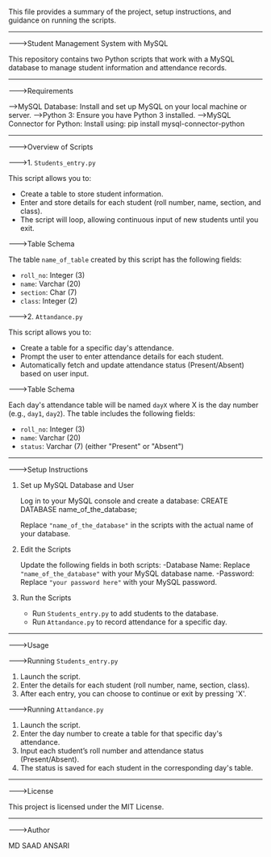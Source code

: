 This file provides a summary of the project, setup instructions, and guidance on running the scripts.

___________________________________________________________________________________________________________________________________________

--->Student Management System with MySQL

This repository contains two Python scripts that work with a MySQL database to manage student information and attendance records.
___________________________________________________________________________________________________________________________________________
--->Requirements

-->MySQL Database: Install and set up MySQL on your local machine or server.
-->Python 3: Ensure you have Python 3 installed.
-->MySQL Connector for Python: Install using: pip install mysql-connector-python
___________________________________________________________________________________________________________________________________________

--->Overview of Scripts

--->1. `Students_entry.py`

This script allows you to:
- Create a table to store student information.
- Enter and store details for each student (roll number, name, section, and class).
- The script will loop, allowing continuous input of new students until you exit.

--->Table Schema

The table `name_of_table` created by this script has the following fields:

- `roll_no`: Integer (3)
- `name`: Varchar (20)
- `section`: Char (7)
- `class`: Integer (2)

--->2. `Attandance.py`

This script allows you to:
- Create a table for a specific day's attendance.
- Prompt the user to enter attendance details for each student.
- Automatically fetch and update attendance status (Present/Absent) based on user input.

--->Table Schema

Each day's attendance table will be named `dayX` where X is the day number (e.g., `day1`, `day2`). The table includes the following fields:

- `roll_no`: Integer (3)
- `name`: Varchar (20)
- `status`: Varchar (7) (either "Present" or "Absent")
___________________________________________________________________________________________________________________________________________
--->Setup Instructions

1. Set up MySQL Database and User

   Log in to your MySQL console and create a database: CREATE DATABASE name_of_the_database;

   Replace `"name_of_the_database"` in the scripts with the actual name of your database.

2. Edit the Scripts

   Update the following fields in both scripts:
   -Database Name: Replace `"name_of_the_database"` with your MySQL database name.
   -Password: Replace `"your password here"` with your MySQL password.

3. Run the Scripts

   - Run `Students_entry.py` to add students to the database.
   - Run `Attandance.py` to record attendance for a specific day. 
___________________________________________________________________________________________________________________________________________
--->Usage

--->Running `Students_entry.py`

1. Launch the script.
2. Enter the details for each student (roll number, name, section, class).
3. After each entry, you can choose to continue or exit by pressing 'X'.

--->Running `Attandance.py`

1. Launch the script.
2. Enter the day number to create a table for that specific day's attendance.
3. Input each student’s roll number and attendance status (Present/Absent).
4. The status is saved for each student in the corresponding day's table.
___________________________________________________________________________________________________________________________________________
--->License

This project is licensed under the MIT License.
___________________________________________________________________________________________________________________________________________
--->Author

MD SAAD ANSARI
